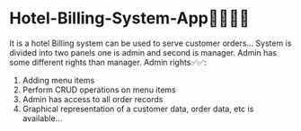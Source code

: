# Hotel-Billing-System-App🏨🧾🧾💵
It is a hotel Billing system can be used to serve customer orders...
System is divided into two panels one is admin and second is manager.
Admin has some different rights than manager.
Admin rights✅✅:
1. Adding menu items
2. Perform CRUD operations on menu items
3. Admin has access to all order records
4. Graphical representation of a customer data, order data, etc is available...

